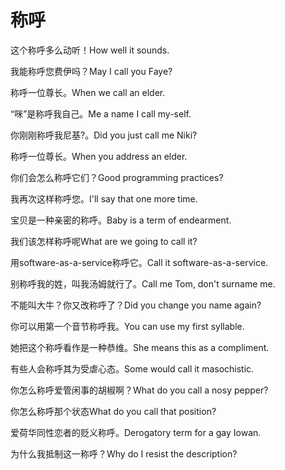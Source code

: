 # 称呼

<p><span class="chinese">这个称呼多么动听！</span><span class="english">How well it sounds.</span></p>

<p><span class="chinese">我能称呼您费伊吗？</span><span class="english">May I call you Faye?</span></p>

<p><span class="chinese">称呼一位尊长。</span><span class="english">When we call an elder.</span></p>

<p><span class="chinese">“咪”是称呼我自己。</span><span class="english">Me a name I call my-self.</span></p>

<p><span class="chinese">你刚刚称呼我尼基?。</span><span class="english">Did you just call me Niki?</span></p>

<p><span class="chinese">称呼一位尊长。</span><span class="english">When you address an elder.</span></p>

<p><span class="chinese">你们会怎么称呼它们？</span><span class="english">Good programming practices?</span></p>

<p><span class="chinese">我再次这样称呼您。</span><span class="english">I'll say that one more time.</span></p>

<p><span class="chinese">宝贝是一种亲密的称呼。</span><span class="english">Baby is a term of endearment.</span></p>

<p><span class="chinese">我们该怎样称呼呢</span><span class="english">What are we going to call it?</span></p>

<p><span class="chinese">用software-as-a-service称呼它。</span><span class="english">Call it software-as-a-service.</span></p>

<p><span class="chinese">别称呼我的姓，叫我汤姆就行了。</span><span class="english">Call me Tom, don't surname me.</span></p>

<p><span class="chinese">不能叫大牛？你又改称呼了？</span><span class="english">Did you change you name again?</span></p>

<p><span class="chinese">你可以用第一个音节称呼我。</span><span class="english">You can use my first syllable.</span></p>

<p><span class="chinese">她把这个称呼看作是一种恭维。</span><span class="english">She means this as a compliment.</span></p>

<p><span class="chinese">有些人会称呼其为受虐心态。</span><span class="english">Some would call it masochistic.</span></p>

<p><span class="chinese">你怎么称呼爱管闲事的胡椒啊？</span><span class="english">What do you call a nosy pepper?</span></p>

<p><span class="chinese">你怎么称呼那个状态</span><span class="english">What do you call that position?</span></p>

<p><span class="chinese">爱荷华同性恋者的贬义称呼。</span><span class="english">Derogatory term for a gay Iowan.</span></p>

<p><span class="chinese">为什么我抵制这一称呼？</span><span class="english">Why do I resist the description?</span></p>

